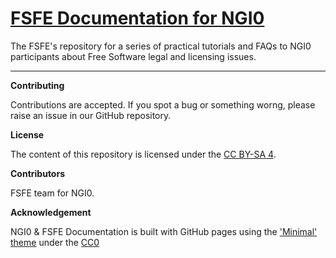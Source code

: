 

# [FSFE Documentation for NGI0](https://lucaslasota.github.io/testngio/) 

The FSFE's repository for a series of practical tutorials and FAQs to NGI0 participants about Free Software legal and licensing issues. 

---

**Contributing**

Contributions are accepted. If you spot a bug or something worng, please raise an issue in our GitHub repository.

**License**

The content of this repository  is licensed under the [CC BY-SA 4](https://creativecommons.org/licenses/by/4.0/).

**Contributors**

FSFE team for NGI0.

**Acknowledgement**

NGI0 & FSFE Documentation is built with GitHub pages using the ['Minimal' theme](https://pages-themes.github.io/minimal/) under the [CC0](https://creativecommons.org/share-your-work/public-domain/cc0/)
